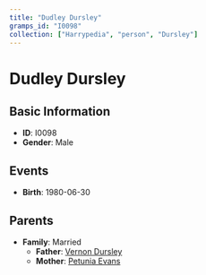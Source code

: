 ```yaml
---
title: "Dudley Dursley"
gramps_id: "I0098"
collection: ["Harrypedia", "person", "Dursley"]
---
```


# Dudley Dursley

## Basic Information

- **ID**: I0098
- **Gender**: Male

## Events

- **Birth**: 1980-06-30

## Parents

- **Family**: Married
  - **Father**: [Vernon Dursley](//Dursley/Vernon/)
  - **Mother**: [Petunia Evans](//Evans/Petunia/)

